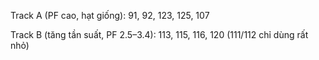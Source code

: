Track A (PF cao, hạt giống): 91, 92, 123, 125, 107

Track B (tăng tần suất, PF 2.5–3.4): 113, 115, 116, 120 (111/112 chỉ dùng rất nhỏ)